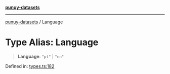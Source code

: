 [**punuy-datasets**](../README.md)

***

[punuy-datasets](../README.md) / Language

# Type Alias: Language

> **Language**: `"pt"` \| `"en"`

Defined in: [types.ts:182](https://github.com/andrefs/punuy-datasets/blob/86745fd9fdb35df874a6a1e445f369451fa55abb/src/lib/types.ts#L182)
